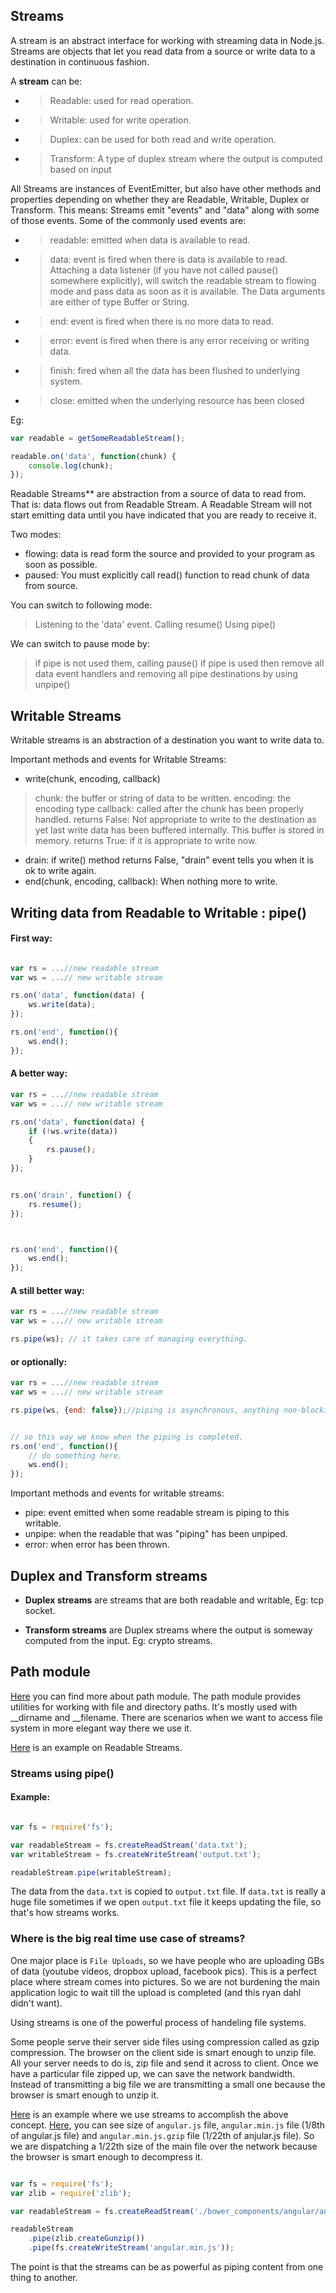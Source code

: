 ## Streams

A stream is an abstract interface for working with streaming data in Node.js. Streams are objects that let you read data from a source or write data to a destination in continuous fashion.

A **stream** can be:

- > Readable: used for read operation.
- > Writable: used for write operation.
- > Duplex: can be used for both read and write operation.
- > Transform: A type of duplex stream where the output is computed based on input


All Streams are instances of EventEmitter, but also have other methods and properties depending on whether they are Readable, Writable, Duplex or Transform. This means: Streams emit "events" and "data" along with some of those events. Some of the commonly used events are:


- > readable: emitted when data is available to read.
- > data: event is fired when there is data is available to read. Attaching a data listener (if you have not called pause() somewhere explicitly), will switch the readable stream to flowing mode and pass data as soon as it is available. The Data arguments are either of type Buffer or String.
- > end: event is fired when there is no more data to read.
- > error: event is fired when there is any error receiving or writing data.
- > finish: fired when all the data has been flushed to underlying system.
- > close: emitted when the underlying resource has been closed

Eg:
```js
var readable = getSomeReadableStream();

readable.on('data', function(chunk) {
	console.log(chunk);
});
```


Readable Streams** are abstraction from a source of data to read from. That is: data flows out from Readable Stream. A Readable Stream will not start emitting data until you have indicated that you are ready to receive it.

Two modes:
- flowing: data is read form the source and provided to your program as soon as possible.
- paused: You must explicitly call read() function to read chunk of data from source.


You can switch to following mode:
> Listening to the 'data' event.
> Calling resume()
> Using pipe()

We can switch to pause mode by:
> if pipe is not used them, calling pause()
> if pipe is used then remove all data event handlers and removing all pipe destinations by using unpipe()


## Writable Streams

Writable streams is an abstraction of a destination you want to write data to.

Important methods and events for Writable Streams:
- write(chunk, encoding, callback)
> chunk: the buffer or string of data to be written.
> encoding: the encoding type
> callback: called after the chunk has been properly handled.
> returns False: Not appropriate to write to the destination as yet last write data has been buffered internally. This buffer is stored in memory.
> returns True: if it is appropriate to write now.

- drain: if write() method returns False, "drain" event tells you when it is ok to write again.
- end(chunk, encoding, callback): When nothing more to write.


## Writing data from Readable to Writable : pipe()

#### First way:

```js

var rs = ...//new readable stream
var ws = ...// new writable stream

rs.on('data', function(data) {
	ws.write(data);
});

rs.on('end', function(){
	ws.end();
});

```


#### A better way:

```js
var rs = ...//new readable stream
var ws = ...// new writable stream

rs.on('data', function(data) {
	if (!ws.write(data))
	{
		rs.pause();
	}
});


rs.on('drain', function() {
	rs.resume();
});



rs.on('end', function(){
	ws.end();
});


```

#### A still better way:

```js
var rs = ...//new readable stream
var ws = ...// new writable stream

rs.pipe(ws); // it takes care of managing everything.

```

#### or optionally:

```js
var rs = ...//new readable stream
var ws = ...// new writable stream

rs.pipe(ws, {end: false});//piping is asynchronous, anything non-blocking you write below it will get executed first.


// so this way we know when the piping is completed.
rs.on('end', function(){
	// do something here.
	ws.end();
});


```

Important methods and events for writable streams:

- pipe: event emitted when some readable stream is piping to this writable.
- unpipe: when the readable that was "piping" has been unpiped.
- error: when error has been thrown.

## Duplex and Transform streams

- **Duplex streams** are streams that are both readable and writable, Eg: tcp socket.

- **Transform streams** are Duplex streams where the output is someway computed from the input. Eg: crypto streams.

## Path module

[Here](https://nodejs.org/api/path.html) you can find more about path module. The path module provides utilities for working with file and directory paths. It's mostly used with __dirname and __filename. There are scenarios when we want to access file system in more elegant way there we use it.

[Here](./index.js) is an example on Readable Streams.

### Streams using pipe()

#### Example:

```js

var fs = require('fs');

var readableStream = fs.createReadStream('data.txt');
var writableStream = fs.createWriteStream('output.txt');

readableStream.pipe(writableStream);

```

The data from the `data.txt` is copied to `output.txt` file. If `data.txt` is really a huge file sometimes if we open `output.txt` file it keeps updating the file, so that's how streams works.

### Where is the big real time use case of streams?

One major place is `File Uploads`, so we have people who are uploading GBs of data (youtube videos, dropbox upload, facebook pics). This is a perfect place where stream comes into pictures. So we are not burdening the main application logic to wait till the upload is completed (and this ryan dahl didn't want).


Using streams is one of the powerful process of handeling file systems.

Some people serve their server side files using compression called as gzip compression. The browser on the client side is smart enough to unzip file. All your server needs to do is, zip file and send it across to client. Once we have a particular file zipped up, we can save the network bandwidth. Instead of transmitting a big file we are transmitting a small one because the browser is smart enough to unzip it.

[Here](./index3.js) is an example where we use streams to accomplish the above concept. [Here](./bower_components/angular), you can see size of `angular.js` file, `angular.min.js` file (1/8th of angular.js file) and `angular.min.js.gzip` file (1/22th of  anjular.js file). So we are dispatching a 1/22th size of the main file over the network because the browser is smart enough to decompress it.


```js

var fs = require('fs');
var zlib = require('zlib');

var readableStream = fs.createReadStream('./bower_components/angular/angular.min.js.gzip');

readableStream
    .pipe(zlib.createGunzip())
    .pipe(fs.createWriteStream('angular.min.js'));

```




The point is that the streams can be as powerful as piping content from one thing to another.
